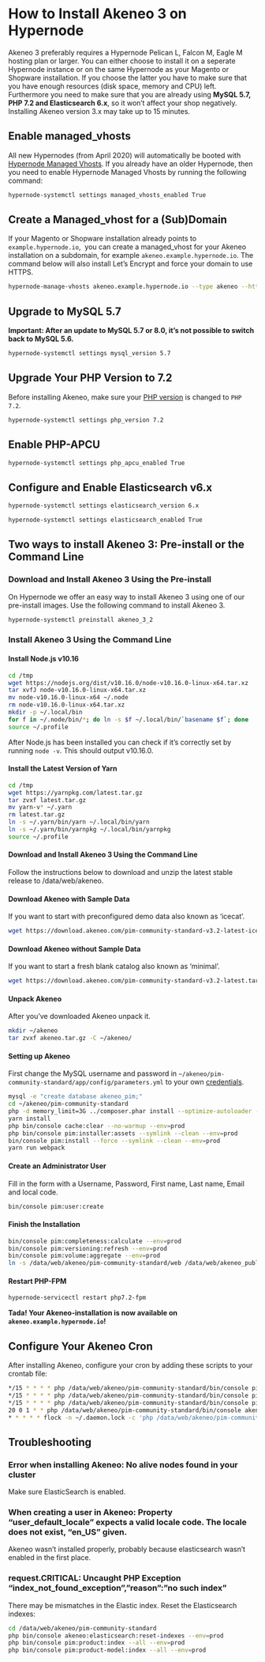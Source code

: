 <!-- source: https://support.hypernode.com/en/ecommerce/akeneo/how-to-install-akeneo-3-on-hypernode/ -->
# How to Install Akeneo 3 on Hypernode

Akeneo 3 preferably requires a Hypernode Pelican L, Falcon M, Eagle M hosting plan or larger. You can either choose to install it on a seperate Hypernode instance or on the same Hypernode as your Magento or Shopware installation. If you choose the latter you have to make sure that you have enough resources (disk space, memory and CPU) left. Furthermore you need to make sure that you are already using **MySQL 5.7, PHP 7.2 and Elasticsearch 6.x**, so it won’t affect your shop negatively. Installing Akeneo version 3.x may take up to 15 minutes.


Enable managed_vhosts
---------------------

All new Hypernodes (from April 2020) will automatically be booted with [Hypernode Managed Vhosts](https://support.hypernode.com/en/hypernode/nginx/hypernode-managed-vhosts). If you already have an older Hypernode, then you need to enable Hypernode Managed Vhosts by running the following command:

```bash
hypernode-systemctl settings managed_vhosts_enabled True
```
Create a Managed_vhost for a (Sub)Domain
----------------------------------------

If your Magento or Shopware installation already points to `example.hypernode.io`,  you can create a managed_vhost for your Akeneo installation on a subdomain, for example `akeneo.example.hypernode.io`. The command below will also install Let’s Encrypt and force your domain to use HTTPS.

```bash
hypernode-manage-vhosts akeneo.example.hypernode.io --type akeneo --https --force-https
```
Upgrade to MySQL 5.7
--------------------

**Important: After an update to MySQL 5.7 or 8.0, it’s not possible to switch back to MySQL 5.6.**

```bash
hypernode-systemctl settings mysql_version 5.7
```
Upgrade Your PHP Version to 7.2
-------------------------------

Before installing Akeneo, make sure your [PHP version](https://support.hypernode.com/knowledgebase/php-versions-magento-shop-hypernode/#How_to_change_a_PHP_version_on_Hypernode) is changed to `PHP 7.2`.

```bash
hypernode-systemctl settings php_version 7.2
```
Enable PHP-APCU
---------------

```bash
hypernode-systemctl settings php_apcu_enabled True
```
Configure and Enable Elasticsearch v6.x
---------------------------------------

```bash
hypernode-systemctl settings elasticsearch_version 6.x
```

```bash
hypernode-systemctl settings elasticsearch_enabled True
```
Two ways to install Akeneo 3: Pre-install or the Command Line
-------------------------------------------------------------

### Download and Install Akeneo 3 Using the Pre-install

On Hypernode we offer an easy way to install Akeneo 3 using one of our pre-install images. Use the following command to install Akeneo 3.

```bash
hypernode-systemctl preinstall akeneo_3_2
```
### Install Akeneo 3 Using the Command Line

#### Install Node.js v10.16

```bash
cd /tmp
wget https://nodejs.org/dist/v10.16.0/node-v10.16.0-linux-x64.tar.xz
tar xvfJ node-v10.16.0-linux-x64.tar.xz
mv node-v10.16.0-linux-x64 ~/.node
rm node-v10.16.0-linux-x64.tar.xz
mkdir -p ~/.local/bin
for f in ~/.node/bin/*; do ln -s $f ~/.local/bin/`basename $f`; done
source ~/.profile
```
After Node.js has been installed you can check if it’s correctly set by running `node -v`. This should output v10.16.0.

#### Install the Latest Version of Yarn

```bash
cd /tmp
wget https://yarnpkg.com/latest.tar.gz
tar zvxf latest.tar.gz
mv yarn-v* ~/.yarn
rm latest.tar.gz
ln -s ~/.yarn/bin/yarn ~/.local/bin/yarn
ln -s ~/.yarn/bin/yarnpkg ~/.local/bin/yarnpkg
source ~/.profile
```
#### Download and Install Akeneo 3 Using the Command Line

Follow the instructions below to download and unzip the latest stable release to /data/web/akeneo.

#### Download Akeneo with Sample Data

If you want to start with preconfigured demo data also known as ‘icecat’.

```bash
wget https://download.akeneo.com/pim-community-standard-v3.2-latest-icecat.tar.gz -O akeneo.tar.gz
```
#### Download Akeneo without Sample Data

If you want to start a fresh blank catalog also known as ‘minimal’.

```bash
wget https://download.akeneo.com/pim-community-standard-v3.2-latest.tar.gz -O akeneo.tar.gz
```
#### Unpack Akeneo

After you’ve downloaded Akeneo unpack it.

```bash
mkdir ~/akeneo
tar zvxf akeneo.tar.gz -C ~/akeneo/
```
#### Setting up Akeneo

First change the MySQL username and password in `~/akeneo/pim-community-standard/app/config/parameters.yml` to your own [credentials](https://support.hypernode.com/knowledgebase/using-mysql-on-hypernode/#Finding_your_credentials).

```bash
mysql -e "create database akeneo_pim;"
cd ~/akeneo/pim-community-standard
php -d memory_limit=3G ../composer.phar install --optimize-autoloader --prefer-dist
yarn install
php bin/console cache:clear --no-warmup --env=prod
php bin/console pim:installer:assets --symlink --clean --env=prod
bin/console pim:install --force --symlink --clean --env=prod
yarn run webpack
```
#### Create an Administrator User

Fill in the form with a Username, Password, First name, Last name, Email and local code.

```bash
bin/console pim:user:create
```
#### Finish the Installation

```bash
bin/console pim:completeness:calculate --env=prod
bin/console pim:versioning:refresh --env=prod
bin/console pim:volume:aggregate --env=prod
ln -s /data/web/akeneo/pim-community-standard/web /data/web/akeneo_public
```
#### Restart PHP-FPM

```bash
hypernode-servicectl restart php7.2-fpm
```
**Tada! Your Akeneo-installation is now available on `akeneo.example.hypernode.io`!**

Configure Your Akeneo Cron
--------------------------

After installing Akeneo, configure your cron by adding these scripts to your crontab file:

```bash
*/15 * * * * php /data/web/akeneo/pim-community-standard/bin/console pim:completeness:calculate --env=prod > /data/web/akeneo/pim-community-standard/app/logs/calculate_completeness.log 2>&1
*/15 * * * * php /data/web/akeneo/pim-community-standard/bin/console pim:versioning:refresh --env=prod > /data/web/akeneo/pim-community-standard/app/logs/refresh_versioning.log 2>&1
*/15 * * * * php /data/web/akeneo/pim-community-standard/bin/console pim:volume:aggregate --env=prod > /data/web/akeneo/pim-community-standard/app/logs/volume_aggregate.log 2>&1
20 0 1 * * php /data/web/akeneo/pim-community-standard/bin/console akeneo:batch:purge-job-execution –env=prod > /data/web/akeneo/pim-community-standard/var/logs/purge_job_execution.log 2>&1
* * * * * flock -n ~/.daemon.lock -c 'php /data/web/akeneo/pim-community-standard/bin/console akeneo:batch:job-queue-consumer-daemon --env=prod'
```
Troubleshooting
---------------

### Error when installing Akeneo: No alive nodes found in your cluster

Make sure ElasticSearch is enabled.

### When creating a user in Akeneo: Property “user_default_locale” expects a valid locale code. The locale does not exist, “en_US” given.

Akeneo wasn’t installed properly, probably because elasticsearch wasn’t enabled in the first place.

### request.CRITICAL: Uncaught PHP Exception “index_not_found_exception”,”reason”:”no such index”

There may be mismatches in the Elastic index. Reset the Elasticsearch indexes:

```bash
cd /data/web/akeneo/pim-community-standard
php bin/console akeneo:elasticsearch:reset-indexes --env=prod
php bin/console pim:product:index --all --env=prod
php bin/console pim:product-model:index --all --env=prod
```
